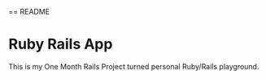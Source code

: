 == README

# Ruby Rails App

This is my One Month Rails Project turned personal Ruby/Rails playground.
	